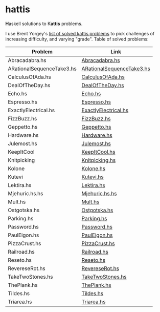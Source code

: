 # hattis

**H**askell solutions to K**attis** problems.

I use Brent Yorgey's [list of solved kattis problems](http://ozark.hendrix.edu/~yorgey/kattis.html) to pick challenges of increasing difficulty, and varying "grade".
Table of solved problems:

| Problem                   | Link                                                         |
| ------------------------- | ------------------------------------------------------------ |
| Abracadabra.hs            | [Abracadabra.hs](./src/Abracadabra.hs)                       |
| ARationalSequenceTake3.hs | [ARationalSequenceTake3.hs](./src/ARationalSequenceTake3.hs) |
| CalculusOfAda.hs          | [CalculusOfAda.hs](./src/CalculusOfAda.hs)                   |
| DealOfTheDay.hs           | [DealOfTheDay.hs](./src/DealOfTheDay.hs)                     |
| Echo.hs                   | [Echo.hs](./src/Echo.hs)                                     |
| Espresso.hs               | [Espresso.hs](./src/Espresso.hs)                             |
| ExactlyElectrical.hs      | [ExactlyElectrical.hs](./src/ExactlyElectrical.hs)           |
| FizzBuzz.hs               | [FizzBuzz.hs](./src/FizzBuzz.hs)                             |
| Geppetto.hs               | [Geppetto.hs](./src/Geppetto.hs)                             |
| Hardware.hs               | [Hardware.hs](./src/Hardware.hs)                             |
| Julemost.hs               | [Julemost.hs](./src/Julemost.hs)                             |
| KeepItCool                | [KeepItCool.hs](./src/KeepItCool.hs)                         |
| Knitpicking               | [Knitpicking.hs](./src/Knitpicking.hs)                       |
| Kolone                    | [Kolone.hs](./src/Kolone.hs)                                 |
| Kutevi                    | [Kutevi.hs](./src/Kutevi.hs)                                 |
| Lektira.hs                | [Lektira.hs](./src/Lektira.hs)                               |
| Mjehuric.hs.hs                   | [Mjehuric.hs.hs](./src/Mjehuric.hs.hs)                                     |
| Mult.hs                   | [Mult.hs](./src/Mult.hs)                                     |
| Ostgotska.hs              | [Ostgotska.hs](./src/Ostgotska.hs)                           |
| Parking.hs                | [Parking.hs](./src/Parking.hs)                               |
| Password.hs               | [Password.hs](./src/Password.hs)                             |
| PaulEigon.hs              | [PaulEigon.hs](./src/PaulEigon.hs)                           |
| PizzaCrust.hs             | [PizzaCrust.hs](./src/PizzaCrust.hs)                         |
| Railroad.hs               | [Railroad.hs](./src/Railroad.hs)                             |
| Reseto.hs                 | [Reseto.hs](./src/Reseto.hs)                                 |
| RevereseRot.hs            | [RevereseRot.hs](./src/RevereseRot.hs)                       |
| TakeTwoStones.hs          | [TakeTwoStones.hs](./src/TakeTwoStones.hs)                   |
| ThePlank.hs               | [ThePlank.hs](./src/ThePlank.hs)                             |
| Tildes.hs                 | [Tildes.hs](./src/Tildes.hs)                                 |
| Triarea.hs                | [Triarea.hs](./src/Triarea.hs)                               |
